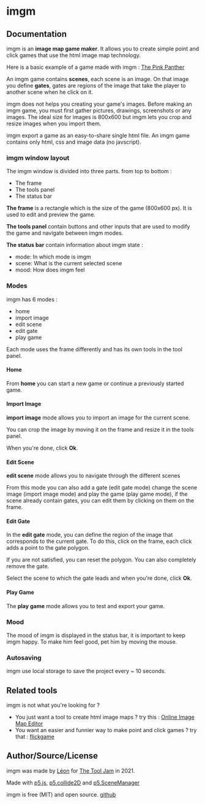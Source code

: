 # imgm

## Documentation

imgm is an **image map game maker**. It allows you to create simple point and click games that use the html image map technology.

Here is a basic example of a game made with imgm : [The Pink Panther](https://leonlenclos.itch.io/pinkpanther)

An imgm game contains **scenes**, each scene is an image. On that image you define **gates**, gates are regions of the image that take the player to another scene when he click on it.

imgm does not helps you creating your game's images. Before making an imgm game, you must first gather pictures, drawings, screenshots or any images. The ideal size for images is 800x600 but imgm lets you crop and resize images when you import them.

imgm export a game as an easy-to-share single html file. An imgm game contains only html, css and image data (no javscript).

### imgm window layout

The imgm window is divided into three parts. from top to bottom :
- The frame
- The tools panel
- The status bar

**The frame** is a rectangle which is the size of the game (800x600 px). It is used to edit and preview the game.

**The tools panel** contain buttons and other inputs that are used to modify the game and navigate between imgm modes.

**The status bar** contain information about imgm state :
- mode: In which mode is imgm
- scene: What is the current selected scene
- mood: How does imgm feel

### Modes

imgm has 6 modes :
- home
- import image
- edit scene
- edit gate
- play game

Each mode uses the frame differently and has its own tools in the tool panel.

#### Home

From **home** you can start a new game or continue a previously started game.

#### Import Image

**import image**  mode allows you to import an image for the current scene.

You can crop the image by moving it on the frame and resize it in the tools panel.

When you're done, click **Ok**.

#### Edit Scene

**edit scene**  mode allows you to navigate through the different scenes

From this mode you can also add a gate (edit gate mode) change the scene image (import image mode) and play the game (play game mode), if the scene already contain gates, you can edit them by clicking on them on the frame.

#### Edit Gate

In the **edit gate** mode, you can define the region of the image that corresponds to the current gate. To do this, click on the frame, each click adds a point to the gate polygon.

If you are not satisfied, you can reset the polygon. You can also completely remove the gate.

Select the scene to which the gate leads and when you're done, click **Ok**.

#### Play Game

The **play game** mode allows you to test and export your game.

### Mood

The mood of imgm is displayed in the status bar, it is important to keep imgm happy. To make him feel good, pet him by moving the mouse.

### Autosaving

imgm use local storage to save the project every ~ 10 seconds.

## Related tools

imgm is not what you're looking for ?

- You just want a tool to create html image maps ? try this : [Online Image Map Editor](http://maschek.hu/imagemap/imgmap/)
- You want an easier and funnier way to make point and click games ? try that : [flickgame](http://www.flickgame.org)

## Author/Source/License

imgm was made by [Léon](http://leonlenclos.net) for [The Tool Jam](https://itch.io/jam/the-tool-jam) in 2021.

Made with [p5.js](https://p5js.org), [p5.collide2D](https://github.com/bmoren/p5.collide2D) and [p5.SceneManager](https://github.com/mveteanu/p5.SceneManager) 

imgm is free (MIT) and open source. [github](https://github.com/LeonLenclos/imgm)
